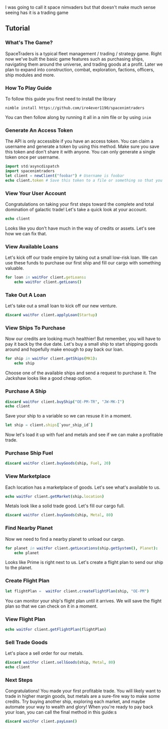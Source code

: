 I was going to call it space nimvaders but that doesn't make much sense seeing has it is a trading game


## Tutorial
### What's The Game?

SpaceTraders is a typical fleet management / trading / strategy game. Right now we've built the basic game features such as purchasing ships, navigating them around the universe, and trading goods at a profit. Later we plan to expand into construction, combat, exploration, factions, officers, ship modules and more.


### How To Play Guide

To follow this guide you first need to install the library

`nimble install https://github.com/ire4ever1190/spacenimtraders`

You can then follow along by running it all in a nim file or by using `inim`

### Generate An Access Token

The API is only accessible if you have an access token. You can claim a username and generate a token by using this method. Make sure you save this token and don't share it with anyone. You can only generate a single token once per username.

```nim
import std/asyncdispatch
import spacenimtraders
let client = newClient("foobar") # Username is foobar
echo client.token # Save this token to a file or something so that you can read it back in later
```

### View Your User Account

Congratulations on taking your first steps toward the complete and total domination of galactic trade! Let's take a quick look at your account.

```nim
echo client
```

Looks like you don't have much in the way of credits or assets. Let's see how we can fix that.
### View Available Loans

Let's kick off our trade empire by taking out a small low-risk loan. We can use these funds to purchase our first ship and fill our cargo with something valuable.

```nim
for loan in waitFor client.getLoans:
	echo waitFor client.getLoans()
```

### Take Out A Loan

Let's take out a small loan to kick off our new venture.

```nim
discard waitFor client.applyLoan(Startup)
```

### View Ships To Purchase

Now our credits are looking much healthier! But remember, you will have to pay it back by the due date. Let's buy a small ship to start shipping goods around and hopefully make enough to pay back our loan.

```nim
for ship in waitFor client.getShips(MK1):
	echo ship
```

Choose one of the available ships and send a request to purchase it. The Jackshaw looks like a good cheap option.
### Purchase A Ship

```nim
discard waitFor client.buyShip("OE-PM-TR", "JW-MK-I")
echo client
```

Save your ship to a variable so we can resuse it in a moment.
```nim
let ship = client.ships[`your_ship_id`]
```

Now let's load it up with fuel and metals and see if we can make a profitable trade.
### Purchase Ship Fuel

```nim
discard waitFor client.buyGoods(ship, Fuel, 20)
```

### View Marketplace

Each location has a marketplace of goods. Let's see what's available to us.

```nim
echo waitFor client.getMarket(ship.location)
```

Metals look like a solid trade good. Let's fill our cargo full.

```nim
discard waitFor client.buyGoods(ship, Metal, 80)
```

### Find Nearby Planet

Now we need to find a nearby planet to unload our cargo.

```nim
for planet in waitFor client.getLocations(ship.getSystem(), Planet):
	echo planet
```

Looks like Prime is right next to us. Let's create a flight plan to send our ship to the planet.
### Create Flight Plan

```nim
let flightPlan =  waitFor client.createFlightPlan(ship, "OE-PM")
```

You can monitor your ship's flight plan until it arrives. We will save the flight plan so that we can check on it in a moment.

### View Flight Plan

```nim
echo waitFor client.getFlightPlan(flightPlan)
```

### Sell Trade Goods

Let's place a sell order for our metals.

```nim
discard waitFor client.sellGoods(ship, Metal, 80)
echo client
```

### Next Steps

Congratulations! You made your first profitable trade. You will likely want to trade in higher margin goods, but metals are a sure-fire way to make some credits. Try buying another ship, exploring each market, and maybe automate your way to wealth and glory! When you're ready to pay back your loan, you can call the final method in this guide:s

```nim
discard waitFor client.payLoan()
```
